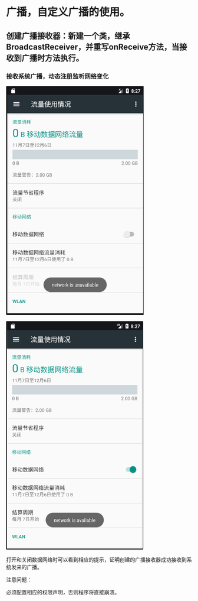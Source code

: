 # 广播，自定义广播的使用。



## 创建广播接收器：新建一个类，继承BroadcastReceiver，并重写onReceive方法，当接收到广播时方法执行。



### 接收系统广播，动态注册监听网络变化



![image-20201114162742487](README.assets/image-20201114162742487.png)



![image-20201114162800941](README.assets/image-20201114162800941.png)

打开和关闭数据网络时可以看到相应的提示，证明创建的广播接收器成功接收到系统发来的广播。



注意问题：

必须配置相应的权限声明，否则程序将直接崩溃。